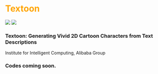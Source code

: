 # <span style="color:orange">Textoon</span> 
 
<a href='https://human3daigc.github.io/Textoon_webpage/'><img src='https://img.shields.io/badge/Project-Page-Green'></a>  <a href='https://arxiv.org/abs/2501.10020'><img src='https://img.shields.io/badge/Paper-Arxiv-red'></a>  
 

###  Textoon: Generating Vivid 2D Cartoon Characters from Text Descriptions
Institute for Intelligent Computing, Alibaba Group

### Codes coming soon.
